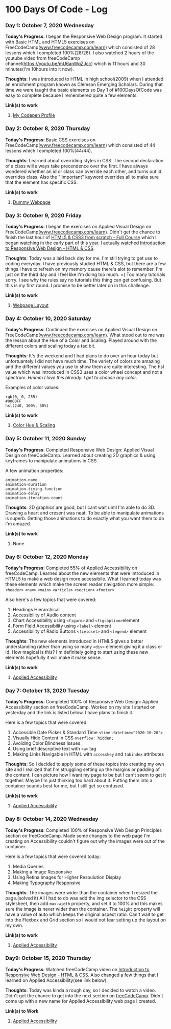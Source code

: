 # 100 Days Of Code - Log


### Day 1: October 7, 2020 Wednesday

**Today's Progress**: I began the Responsive Web Design program. It started with Basic HTML and HTML5 exercises on FreeCodeCamp(www.freecodecamp.com/learn) which consisted of 28 lessons which I completed 100%(28/28). I also watched 2 hours of the youtube video from freeCodeCamp channel(https://youtu.be/mU6anWqZJcc) which is 11 hours and 30 minutes(I'm 10hours into it now).

**Thoughts**: I was introduced to HTML in high school(2009) when I attended an enrichment program known as Clemson Emerging Scholars. During that time we were taught the basic elements so Day 1 of #100DaysOfCode was easy to complete because I remembered quite a few elements. 

**Link(s) to work**
1. [My Codepen Profile](https://codepen.io/dyarawilliams/)

### Day 2: October 8, 2020 Thursday

**Today's Progress**: Basic CSS exercises on FreeCodeCamp(www.freecodecamp.com/learn) which consisted of 44 lessons which I completed 100%(44/44). 

**Thoughts**: Learned about overriding styles in CSS. The second declaration of a class will always take precendence over the first. I have always wondered whether an id or class can override each other, and turns out id overrides class. Also the "!important" keyword overrides all to make sure that the element has specific CSS.

**Link(s) to work**
1. [Dummy Webpage](https://codepen.io/dyarawilliams/full/bGpbVbY)

### Day 3: October 9, 2020 Friday

**Today's Progress**: I began the exercises on Applied Visual Design on FreeCodeCamp(www.freecodecamp.com/learn). Didn't get the chance to finish the last hour of [HTML5 & CSS3 from scratch - Full Course](https://youtu.be/mU6anWqZJcc) which I began watching in the early part of this year. I actually watched [Introduction to Responsive Web Design - HTML & CSS](https://youtu.be/srvUrASNj0s).

**Thoughts**: Today was a laid back day for me. I'm still trying to get use to coding everyday. I have previously studied HTML & CSS, but there are a few things I have to refresh on my memory cause there's alot to remember. I'm just on the third day and I feel like I'm doing too much. =( Too many tutorials sorry. I see why the rules say no tutorials this thing can get confusing. But this is my first round. I promise to be better later on in this challenge.

**Link(s) to work**
1. [Webpage Layout](https://codepen.io/dyarawilliams/full/gOMbRjd)

### Day 4: October 10, 2020 Saturday

**Today's Progress**: Continued the exercises on Applied Visual Design on FreeCodeCamp(www.freecodecamp.com/learn). What stood out to me was the lesson about the Hue of a Color and Scaling. Played around with the different colors and scaling today a tad bit.

**Thoughts**: It's the weekend and I had plans to do over an hour today but unfortuantely I did not have much time. The variety of colors are amazing and the different values you use to show them are quite interesting. The hsl value which was introduced in CSS3 uses a color wheel concept and not a spectrum. *Hmmm I love this already. I get to choose any color*.

Examples of color values: 
```
rgb(0, 0, 255)
#0000FF
hsl(240, 100%, 50%)
```

**Link(s) to work**
1. [Color Hue & Scaling](https://codepen.io/dyarawilliams/full/MWewjvj)

### Day 5: October 11, 2020 Sunday

**Today's Progress**: Completed Responsive Web Design: Applied Visual Design on freeCodeCamp. Learned about creating 2D graphics & using keyframes to manipulate animations in CSS. 

A few animation properties:
```
animation-name
animation-duration
animation-timing-function
animation-delay
animation-iteration-count
```

**Thoughts**: 2D graphics are good, but I cant wait until I'm able to do 3D. Drawing a heart and cresent was neat. To be able to manipulate animations is superb. Getting those animations to do exactly what you want them to do I'm amazed.

**Link(s) to work**
1. None 

### Day 6: October 12, 2020 Monday 

**Today's Progress**: Completed 55% of Applied Accessibility on freeCodeCamp. Learned about the new elements that were introduced in HTML5 to make a web design more accessibile. What I learned today was these elements which make the screen reader navigation more simple:`<header>` `<nav>` `<main>` `<article>` `<section>` `<footer>`. 

Also here's a few topics that were covered:
1. Headings Hierarchical
2. Accessibility of Audio content
3. Chart Accessibility using `<figure>` and `<figcaption>`element
4. Form Field Accessibility using `<label>` element
5. Accessibility of Radio Buttons `<fieldset>` and `<legend>` element

**Thoughts**: The new elements introduced in HTML5 gives a better understanding rather than using so many `<div>` element giving it a class or id. How magical is this? I'm definitely going to start using these new elements hopefully it will make it make sense.

**Link(s) to work**
1. [Applied Accessibility](https://codepen.io/dyarawilliams/full/GRqpZBp)

### Day 7: October 13, 2020 Tuesday 

**Today's Progress**: Completed 100% of Responsive Web Design: Applied Accessibility section on freeCodeCamp. Worked on my site I started on yesterday and the link is listed below. I have plans to finish it.

Here is a few topics that were covered:
1. Accessible Date Picker & Standard Time `<time datetime="2020-10-20">` 
2. Visually Hide Content in CSS `overflow: hidden;`
3. Avoiding Color Blindness Issues
4. Using brief descriptive text with `<a>` tag
5. Making Links Navigable in HTML with `accesskey` and `tabindex` attributes

**Thoughts**: So I decided to apply some of these topics into creating my own site and I realized that I'm struggling setting up the margins or padding of the content. I can picture how I want my page to be but I can't seem to get it together. Maybe I'm just thinking too hard about it. Putting them into a container sounds best for me, but I still get so confused. 

**Link(s) to work**
1. [Applied Accessibility](https://codepen.io/dyarawilliams/full/GRqpZBp)

### Day 8: October 14, 2020 Wednesday 

**Today's Progress**: Completed 100% of Responsive Web Design Principles section on freeCodeCamp. Made some changes to the web page I'm creating on Accessibility couldn't figure out why the images were out of the container. 

Here is a few topics that were covered today:
1. Media Queries
2. Making a Image Responsive
3. Using Retina Images for Higher Resoulution Display
4. Making Typography Responsive 

**Thoughts**: The images were wider than the container when I resized the page.(solved it) All I had to do was add the img selector to the CSS stylesheet, then add `max-width` property, and set it to 100% and this makes sure the image is never wider than the container. The `height` property will have a value of auto which keeps the original aspect ratio. Can't wait to get into the Flexbox and Grid section so I would not fear setting up the layout on my own.

**Link(s) to work**
1. [Applied Accessibility](https://codepen.io/dyarawilliams/full/GRqpZBp)

### Day9: October 15, 2020 Thursday

**Today's Progress**: Watched freeCodeCamp video on [Introduction to Responsive Web Design - HTML & CSS](https://youtu.be/srvUrASNj0s). Also changed a few things that I learned on Applied Accessibility(see link below). 

**Thoughts**: Today was kinda a rough day, so I decided to watch a video. Didn't get the chance to get into the next section on [freeCodeCamp](www.freecodecamp.com/learn). Didn't come up with a new name for Applied Accessibility web page I created.

**Link(s) to Work**
1. [Applied Accessibility](https://codepen.io/dyarawilliams/full/GRqpZBp)
